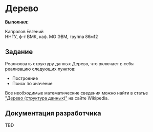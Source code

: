 ﻿# Дерево

**Выполнил:**

Капралов Евгений  
ННГУ, ф-т ВМК, каф. МО ЭВМ, группа 86м12

## Задание

Реализовать структуру данных Дерево, что включает в себя реализацию следующих пунктов:

 * Построение
 * Поиск по значение

Все необходимые математические сведения можно найти в статье
["Дерево (структура данных)"](http://ru.wikipedia.org/wiki/%D0%94%D0%B5%D1%80%D0%B5%D0%B2%D0%BE_(%D1%81%D1%82%D1%80%D1%83%D0%BA%D1%82%D1%83%D1%80%D0%B0_%D0%B4%D0%B0%D0%BD%D0%BD%D1%8B%D1%85))
на сайте Wikipedia.

## Документация разработчика

TBD